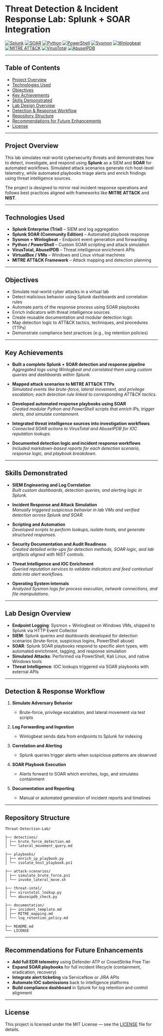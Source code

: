 # Threat Detection & Incident Response Lab: Splunk + SOAR Integration

[![Splunk](https://img.shields.io/badge/Tool-Splunk-black?logo=splunk)](https://www.splunk.com/)
[![SOAR](https://img.shields.io/badge/Tool-Splunk%20SOAR-black?logo=splunk)](https://www.splunk.com/en_us/software/soar.html)
[![Python](https://img.shields.io/badge/Language-Python-blue?logo=python)](https://www.python.org/)
[![PowerShell](https://img.shields.io/badge/Scripting-PowerShell-blue?logo=powershell)](https://learn.microsoft.com/en-us/powershell/)
[![Sysmon](https://img.shields.io/badge/Tool-Sysmon-blue)](https://learn.microsoft.com/en-us/sysinternals/downloads/sysmon)
[![Winlogbeat](https://img.shields.io/badge/Tool-Winlogbeat-orange)](https://www.elastic.co/beats/winlogbeat)
[![MITRE ATT&CK](https://img.shields.io/badge/Framework-MITRE%20ATT%26CK-red)](https://attack.mitre.org/)
[![VirusTotal](https://img.shields.io/badge/Threat%20Intel-VirusTotal-black)](https://www.virustotal.com/)
[![AbuseIPDB](https://img.shields.io/badge/Threat%20Intel-AbuseIPDB-red)](https://www.abuseipdb.com/)

---

## Table of Contents

- [Project Overview](#project-overview)
- [Technologies Used](#technologies-used)
- [Objectives](#objectives)
- [Key Achievements](#key-achievements)
- [Skills Demonstrated](#skills-demonstrated)
- [Lab Design Overview](#lab-design-overview)
- [Detection & Response Workflow](#detection--response-workflow)
- [Repository Structure](#repository-structure)
- [Recommendations for Future Enhancements](#recommendations-for-future-enhancements)
- [License](#license)

---

## Project Overview

This lab simulates real-world cybersecurity threats and demonstrates how to detect, investigate, and respond using **Splunk** as a SIEM and **SOAR** for automated workflows. Simulated attack scenarios generate rich host-level telemetry, while automated playbooks triage alerts and enrich findings using threat intelligence sources.

The project is designed to mirror real incident response operations and follows best practices aligned with frameworks like **MITRE ATT&CK** and **NIST**.

---

## Technologies Used

- **Splunk Enterprise (Trial)** – SIEM and log aggregation
- **Splunk SOAR (Community Edition)** – Automated playbook response
- **Sysmon + Winlogbeat** – Endpoint event generation and forwarding
- **Python / PowerShell** – Custom SOAR scripting and attack simulation
- **VirusTotal, AbuseIPDB** – Threat intelligence enrichment APIs
- **VirtualBox / VMs** – Windows and Linux virtual machines
- **MITRE ATT&CK Framework** – Attack mapping and detection planning

---

## Objectives

- Simulate real-world cyber attacks in a virtual lab
- Detect malicious behavior using Splunk dashboards and correlation rules
- Automate parts of the response process using SOAR playbooks
- Enrich indicators with threat intelligence sources
- Create reusable documentation and modular detection logic
- Map detection logic to ATT&CK tactics, techniques, and procedures (TTPs)
- Demonstrate compliance best practices (e.g., log retention policies)

---

## Key Achievements

- **Built a complete Splunk + SOAR detection and response pipeline**  
  *Aggregated logs using Winlogbeat and correlated them using custom queries and dashboards within Splunk.*

- **Mapped attack scenarios to MITRE ATT&CK TTPs**  
  *Simulated events like brute-force, lateral movement, and privilege escalation; each detection rule linked to corresponding ATT&CK tactics.*

- **Developed automated response playbooks using SOAR**  
  *Created modular Python and PowerShell scripts that enrich IPs, trigger alerts, and simulate containment.*

- **Integrated threat intelligence sources into investigation workflows**  
  *Connected SOAR actions to VirusTotal and AbuseIPDB for IOC reputation lookups.*

- **Documented detection logic and incident response workflows**  
  *Included markdown-based reports for each detection scenario, response logic, and playbook breakdown.*

---

## Skills Demonstrated

- **SIEM Engineering and Log Correlation**  
  *Built custom dashboards, detection queries, and alerting logic in Splunk.*

- **Incident Response and Attack Simulation**  
  *Manually triggered suspicious behavior in lab VMs and verified detection across Splunk and SOAR.*

- **Scripting and Automation**  
  *Developed scripts to perform lookups, isolate hosts, and generate structured responses.*

- **Security Documentation and Audit Readiness**  
  *Created detailed write-ups for detection methods, SOAR logic, and lab artifacts aligned with NIST controls.*

- **Threat Intelligence and IOC Enrichment**  
  *Queried reputation services to validate indicators and feed contextual data into alert workflows.*

- **Operating System Internals**  
  *Analyzed Sysmon logs for process execution, network connections, and file manipulations.*

---

## Lab Design Overview

- **Endpoint Logging**: Sysmon + Winlogbeat on Windows VMs, shipped to Splunk via HTTP Event Collector
- **SIEM**: Splunk queries and dashboards developed for detection scenarios (brute-force, suspicious logins, PowerShell abuse)
- **SOAR**: Splunk SOAR playbooks respond to specific alert types, with automated enrichment, tagging, and response simulation
- **Simulated Attacks**: Performed via PowerShell, Kali Linux, and native Windows tools
- **Threat Intelligence**: IOC lookups triggered via SOAR playbooks with external APIs

---

## Detection & Response Workflow

1. **Simulate Adversary Behavior**  
   - Brute-force, privilege escalation, and lateral movement via test scripts

2. **Log Forwarding and Ingestion**  
   - Winlogbeat sends data from endpoints to Splunk for indexing

3. **Correlation and Alerting**  
   - Splunk queries trigger alerts when suspicious patterns are observed

4. **SOAR Playbook Execution**  
   - Alerts forward to SOAR which enriches, logs, and simulates containment

5. **Documentation and Reporting**  
   - Manual or automated generation of incident reports and timelines

---

## Repository Structure
```
Threat-Detection-Lab/

├── detections/
│ ├── brute_force_detection.md
│ └── lateral_movement_query.md

├── playbooks/
│ ├── enrich_ip_playbook.py
│ └── isolate_host_playbook.ps1

├── attack-scenarios/
│ ├── simulate_brute_force.ps1
│ └── invoke_lateral_move.sh

├── threat-intel/
│ ├── virustotal_lookup.py
│ └── abuseipdb_check.py

├── documentation/
│ ├── incident_template.md
│ ├── MITRE_mapping.md
│ └── log_retention_policy.md

├── README.md
└── LICENSE
```

---

## Recommendations for Future Enhancements

- **Add full EDR telemetry** using Defender ATP or CrowdStrike Free Tier
- **Expand SOAR playbooks** for full incident lifecycle (containment, eradication, recovery)
- **Integrate alert ticketing** via ServiceNow or JIRA APIs
- **Automate IOC submissions** back to intelligence platforms
- **Build compliance dashboard** in Splunk for log retention and control alignment

---

## License

This project is licensed under the MIT License — see the [LICENSE](LICENSE) file for details.

